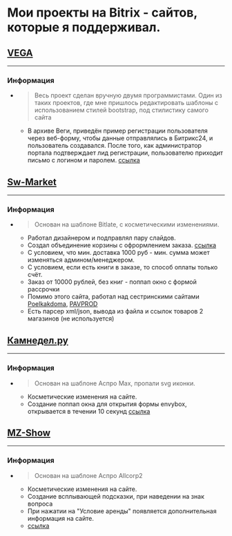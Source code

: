 # Мои проекты на Bitrix - сайтов, которые я поддерживал.
## [VEGA](http://vega-s.pro/)
-----
### Информация
- > Весь проект сделан вручную двумя программистами. Один из таких проектов, где мне пришлось редактировать шаблоны с использованием стилей bootstrap, под стилистику самого сайта
  - В архиве Веги, приведён пример регистрации пользователя через веб-форму, чтобы данные отправлялись в Битрикс24, и пользователь создавался. После того, как администратор портала подтверждает лид регистрации, пользователю приходит письмо с логином и паролем. [ссылка](http://vega-s.pro/regin)
## [Sw-Market](http://sw-market.com/)
-----
### Информация
- > Основан на шаблоне Bitlate, с косметическими изменениями.
  - Работал дизайнером и подправлял пару слайдов.
  - Создал объединение корзины с офрормлением заказа. [ссылка](https://sw-market.com/personal/cart/)
  - С условием, что мин. доставка 1000 руб - мин. сумма может изменяться админом/менеджером.
  - С условием, если есть книги в заказе, то способ оплаты только счёт.
  - Заказ от 10000 рублей, без книг - поппап окно с формой рассрочки
  - Помимо этого сайта, работал над сестринскими сайтами [Poelkakdoma](https://poelkakdoma.ru/), [PAVPROD](https://pavprod.ru/)
  - Есть парсер xml/json, вывода из файла и ссылок товаров 2 магазинов (не используется)
    
## [Камнедел.ру](https://xn--74-6kcqeb5amfk.xn--p1ai/)
-----
### Информация
- > Основан на шаблоне Аспро  Max, пропали svg иконки.
  - Косметические изменения на сайте.
  - Создание поппап окна для открытия формы envybox, открывается в течении 10 секунд [ссылка](https://xn--74-6kcqeb5amfk.xn--p1ai/deliver)

## [MZ-Show](https://mz-show.ru/)
-----
### Информация
- > Основан на шаблоне Аспро Allcorp2
  - Косметические изменения на сайте.
  - Создание всплывающей подсказки, при наведении на знак вопроса
  - При нажатии на "Условие аренды" появляется дополнительная информация на сайте.
  - [ссылка](https://mz-show.ru/product/arenda-sveta/staticheskie-pribory/girlyanda-volta-chvp-10m-30l/)
